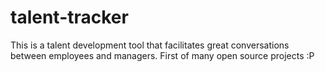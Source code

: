 # talent-tracker
This is a talent development tool that facilitates great conversations between employees and managers. First of many open source projects :P

